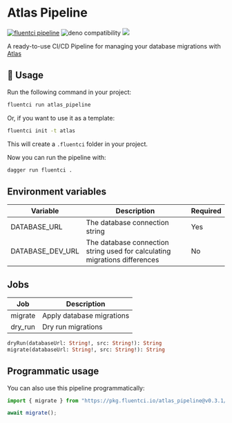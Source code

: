 # Atlas Pipeline

[![fluentci pipeline](https://img.shields.io/badge/dynamic/json?label=pkg.fluentci.io&labelColor=%23000&color=%23460cf1&url=https%3A%2F%2Fapi.fluentci.io%2Fv1%2Fpipeline%2Fatlas_pipeline&query=%24.version)](https://pkg.fluentci.io/atlas_pipeline)
![deno compatibility](https://shield.deno.dev/deno/^1.37)
[![](https://img.shields.io/codecov/c/gh/fluent-ci-templates/atlas-pipeline)](https://codecov.io/gh/fluent-ci-templates/atlas-pipeline)

A ready-to-use CI/CD Pipeline for managing your database migrations with [Atlas](https://atlasgo.io/)

## 🚀 Usage

Run the following command in your project:

```bash
fluentci run atlas_pipeline
```

Or, if you want to use it as a template:

```bash
fluentci init -t atlas
```

This will create a `.fluentci` folder in your project.

Now you can run the pipeline with:

```bash
dagger run fluentci .
```

## Environment variables

| Variable         | Description                    | Required |
| ---------------- | ------------------------------ | -------- |
| DATABASE_URL     | The database connection string | Yes      |
| DATABASE_DEV_URL | The database connection string used for calculating migrations differences | No      |

## Jobs

| Job       | Description               |
| --------- | ------------------------- |
| migrate   | Apply database migrations |
| dry_run   | Dry run migrations        |

```graphql
dryRun(databaseUrl: String!, src: String!): String
migrate(databaseUrl: String!, src: String!): String
```

## Programmatic usage

You can also use this pipeline programmatically:

```ts
import { migrate } from "https://pkg.fluentci.io/atlas_pipeline@v0.3.1/mod.ts";

await migrate();
```
